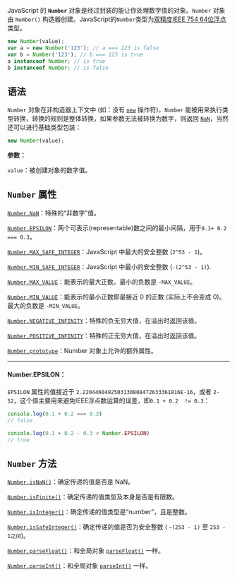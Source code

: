 

JavaScript 的 **`Number`** 对象是经过封装的能让你处理数字值的对象。`Number` 对象由 `Number()` 构造器创建。JavaScript的`Number`类型为[双精度IEEE 754 64位浮点](https://en.wikipedia.org/wiki/Floating-point_arithmetic)类型。

```js
new Number(value); 
var a = new Number('123'); // a === 123 is false
var b = Number('123'); // b === 123 is true
a instanceof Number; // is true
b instanceof Number; // is false
```

## 语法

`Number` 对象在非构造器上下文中 (如：没有 [`new`](https://developer.mozilla.org/zh-CN/docs/Web/JavaScript/Reference/Operators/new) 操作符)，`Number` 能被用来执行类型转换，转换的规则是整体转换，如果参数无法被转换为数字，则返回 [`NaN`](https://developer.mozilla.org/zh-CN/docs/Web/JavaScript/Reference/Global_Objects/NaN)，当然还可以进行基础类型包装：

```js
new Number(value); 
```

**参数：**

`value`：被创建对象的数字值。

## `Number` 属性

[`Number.NaN`](https://developer.mozilla.org/zh-CN/docs/Web/JavaScript/Reference/Global_Objects/Number/NaN)：特殊的“非数字”值。

[`Number.EPSILON`](https://developer.mozilla.org/zh-CN/docs/Web/JavaScript/Reference/Global_Objects/Number/EPSILON)：两个可表示(representable)数之间的最小间隔，用于`0.1+ 0.2 === 0.3`。

[`Number.MAX_SAFE_INTEGER`](https://developer.mozilla.org/zh-CN/docs/Web/JavaScript/Reference/Global_Objects/Number/MAX_SAFE_INTEGER)：JavaScript 中最大的安全整数 (`2^53 - 1`)。

[`Number.MIN_SAFE_INTEGER`](https://developer.mozilla.org/zh-CN/docs/Web/JavaScript/Reference/Global_Objects/Number/MIN_SAFE_INTEGER)：JavaScript 中最小的安全整数 (`-(2^53 - 1)`).

[`Number.MAX_VALUE`](https://developer.mozilla.org/zh-CN/docs/Web/JavaScript/Reference/Global_Objects/Number/MAX_VALUE)：能表示的最大正数。最小的负数是 `-MAX_VALUE`。

[`Number.MIN_VALUE`](https://developer.mozilla.org/zh-CN/docs/Web/JavaScript/Reference/Global_Objects/Number/MIN_VALUE)：能表示的最小正数即最接近 0 的正数 (实际上不会变成 0)。最大的负数是 `-MIN_VALUE`。

[`Number.NEGATIVE_INFINITY`](https://developer.mozilla.org/zh-CN/docs/Web/JavaScript/Reference/Global_Objects/Number/NEGATIVE_INFINITY)：特殊的负无穷大值，在溢出时返回该值。

[`Number.POSITIVE_INFINITY`](https://developer.mozilla.org/zh-CN/docs/Web/JavaScript/Reference/Global_Objects/Number/POSITIVE_INFINITY)：特殊的正无穷大值，在溢出时返回该值。

[`Number.prototype`](https://developer.mozilla.org/zh-CN/docs/Web/JavaScript/Reference/Global_Objects/Number/prototype)：Number 对象上允许的额外属性。

-----

#### Number.EPSILON：

`EPSILON` 属性的值接近于 `2.2204460492503130808472633361816E-16`，或者 `2-52`，这个值主要用来避免IEEE浮点数运算的误差，即`0.1 + 0.2  != 0.3`：

```js
console.log(0.1 + 0.2 === 0.3)
// false

console.log(0.1 + 0.2 - 0.3 < Number.EPSILON)
// true
```

## `Number` 方法

[`Number.isNaN()`](https://developer.mozilla.org/zh-CN/docs/Web/JavaScript/Reference/Global_Objects/Number/isNaN)：确定传递的值是否是 NaN。

[`Number.isFinite()`](https://developer.mozilla.org/zh-CN/docs/Web/JavaScript/Reference/Global_Objects/Number/isFinite)：确定传递的值类型及本身是否是有限数。

[`Number.isInteger()`](https://developer.mozilla.org/zh-CN/docs/Web/JavaScript/Reference/Global_Objects/Number/isInteger)：确定传递的值类型是“number”，且是整数。

[`Number.isSafeInteger()`](https://developer.mozilla.org/zh-CN/docs/Web/JavaScript/Reference/Global_Objects/Number/isSafeInteger)：确定传递的值是否为安全整数 ( -`(253 - 1)` 至 `253 - 1之间`)。

[`Number.parseFloat()`](https://developer.mozilla.org/zh-CN/docs/Web/JavaScript/Reference/Global_Objects/Number/parseFloat)：和全局对象 [`parseFloat()`](https://developer.mozilla.org/zh-CN/docs/Web/JavaScript/Reference/Global_Objects/parseFloat) 一样。

[`Number.parseInt()`](https://developer.mozilla.org/zh-CN/docs/Web/JavaScript/Reference/Global_Objects/Number/parseInt)：和全局对象 [`parseInt()`](https://developer.mozilla.org/zh-CN/docs/Web/JavaScript/Reference/Global_Objects/parseInt) 一样。

